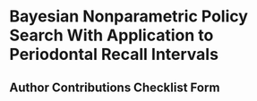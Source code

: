 # Bayesian Nonparametric Policy Search With Application to Periodontal Recall Intervals


## Author Contributions Checklist Form